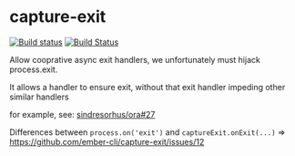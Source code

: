 # capture-exit

[![Build status](https://ci.appveyor.com/api/projects/status/8044m918rwic8b9n/branch/master?svg=true)](https://ci.appveyor.com/project/embercli/capture-exit/branch/master)
[![Build Status](https://travis-ci.org/ember-cli/capture-exit.svg?branch=master)](https://travis-ci.org/ember-cli/capture-exit)

Allow cooprative async exit handlers, we unfortunately must hijack
process.exit.

It allows a handler to ensure exit, without that exit handler impeding other
similar handlers

for example, see: [sindresorhus/ora#27](https://github.com/sindresorhus/ora/issues/27)

Differences between `process.on('exit')` and `captureExit.onExit(...)` => https://github.com/ember-cli/capture-exit/issues/12
